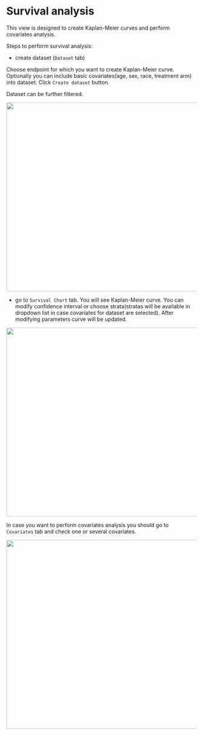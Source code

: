 # Survival analysis

This view is designed to create Kaplan-Meier curves and perform covariates analysis.

Steps to perform survival analysis:

- create dataset (`Dataset` tab)

Choose endpoint for which you want to create Kaplan-Meier curve. Optionally you can include basic covariates(age, sex, race, treatment arm) into dataset. Click `Create dataset` button.

Dataset can be further filtered.

<img src="https://raw.githubusercontent.com/datagrok-ai/public/master/packages/ClinicalCase/img/survival_dataset.gif" height="500" width='800'/>

- go to `Survival Chart` tab. You will see Kaplan-Meier curve. You can modify confidence interval or choose strata(stratas will be available in dropdown list in case covariates for dataset are selected). After modifying parameters curve will be updated.

<img src="https://raw.githubusercontent.com/datagrok-ai/public/master/packages/ClinicalCase/img/survival_kaplan_meier.gif" height="500" width='800'/>

In case you want to perform covariates analysis you should go to `Covariates` tab and check one or several covariates.

<img src="https://raw.githubusercontent.com/datagrok-ai/public/master/packages/ClinicalCase/img/survival_covariates.PNG" height="500" width='800'/>
